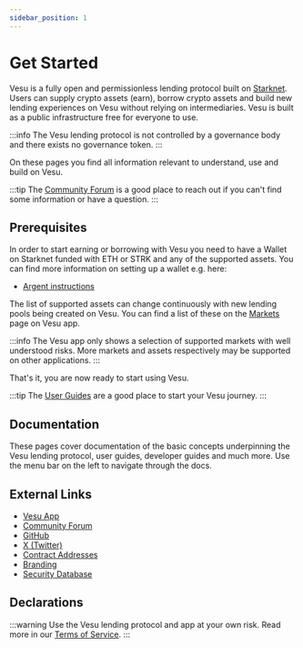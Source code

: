 ```yaml
---
sidebar_position: 1
---
```


# Get Started

Vesu is a fully open and permissionless lending protocol built on [Starknet](https://starknet.io). Users can supply crypto assets (earn), borrow crypto assets and build new lending experiences on Vesu without relying on intermediaries. Vesu is built as a public infrastructure free for everyone to use.

:::info
The Vesu lending protocol is not controlled by a governance body and there exists no governance token. 
:::

On these pages you find all information relevant to understand, use and build on Vesu. 

:::tip
The [Community Forum](https://discord.gg/G9Gxgujj8T) is a good place to reach out if you can't find some information or have a question.
:::


## Prerequisites

In order to start earning or borrowing with Vesu you need to have a Wallet on Starknet funded with ETH or STRK and any of the supported assets. You can find more information on setting up a wallet e.g. here:

- [Argent instructions](https://www.argent.xyz/learn/how-to-create-an-argent-x-wallet/)

The list of supported assets can change continuously with new lending pools being created on Vesu. You can find a list of these on the [Markets](https://vesu.xyz/markets) page on Vesu app.

:::info
The Vesu app only shows a selection of supported markets with well understood risks. More markets and assets respectively may be supported on other applications. 
:::

That's it, you are now ready to start using Vesu.

:::tip
The [User Guides](./user-guides/connect-guide.md) are a good place to start your Vesu journey.
:::


## Documentation

These pages cover documentation of the basic concepts underpinning the Vesu lending protocol, user guides, developer guides and much more. Use the menu bar on the left to navigate through the docs.


## External Links

- [Vesu App](https://vesu.xyz)
- [Community Forum](https://discord.gg/G9Gxgujj8T)
- [GitHub](https://github.com/vesuxyz)
- [X (Twitter)](https://x.com/vesuxyz)
- [Contract Addresses](https://github.com/vesuxyz/changelog)
- [Branding](https://github.com/vesuxyz/assets)
- [Security Database](https://github.com/vesuxyz/security)


## Declarations

:::warning
Use the Vesu lending protocol and app at your own risk. Read more in our [Terms of Service](https://vesu.xyz/terms-of-services).
:::